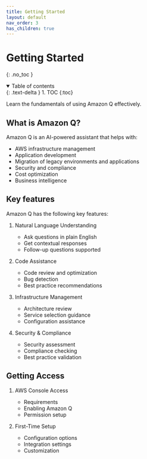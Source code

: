 ```yaml
---
title: Getting Started
layout: default
nav_order: 3
has_children: true
---
```


# Getting Started
{: .no_toc }

<details open markdown="block">
  <summary>
    Table of contents
  </summary>
  {: .text-delta }
1. TOC
{:toc}
</details>

Learn the fundamentals of using Amazon Q effectively.

## What is Amazon Q?

Amazon Q is an AI-powered assistant that helps with:

* AWS infrastructure management
* Application development
* Migration of legacy environments and applications
* Security and compliance
* Cost optimization
* Business intelligence

## Key features

Amazon Q has the following key features:

1. Natural Language Understanding
   - Ask questions in plain English
   - Get contextual responses
   - Follow-up questions supported

2. Code Assistance
   - Code review and optimization
   - Bug detection
   - Best practice recommendations

3. Infrastructure Management
   - Architecture review
   - Service selection guidance
   - Configuration assistance

4. Security & Compliance
   - Security assessment
   - Compliance checking
   - Best practice validation

## Getting Access

1. AWS Console Access
   - Requirements
   - Enabling Amazon Q
   - Permission setup

2. First-Time Setup
   - Configuration options
   - Integration settings
   - Customization
